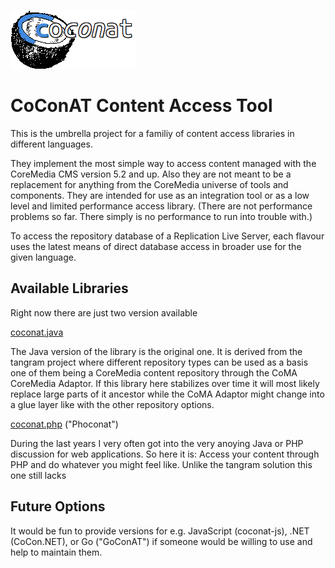 ![CoConAT](coconat-small.png)

# CoConAT Content Access Tool

This is the umbrella project for a familiy of content access libraries in different languages.

They implement the most simple way to access content managed with the CoreMedia CMS version 5.2 and up. Also they are not meant to be a replacement for anything from the CoreMedia universe of tools and components. They are intended for use as an integration tool or as a low level and limited performance access library. (There are not performance problems so far. There simply is no performance to run into trouble with.)

To access the repository database of a Replication Live Server, each flavour uses the latest means of direct database access in broader use for the given language.

## Available Libraries

Right now there are just two version available

[coconat.java](https://github.com/mgoellnitz/coconat.java)

The Java version of the library is the original one. It is derived from the tangram project where different repository types can be used as a basis one of them being a CoreMedia content repository through the CoMA CoreMedia Adaptor. If this library here stabilizes over time it will most likely replace large parts of it ancestor while the CoMA Adaptor might change into a glue layer like with the other repository options.

[coconat.php](https://github.com/mgoellnitz/coconat.php) ("Phoconat")

During the last years I very often got into the very anoying Java or PHP discussion for web applications. So here it is: Access your content through PHP and do whatever you might feel like. Unlike the tangram solution this one still lacks

## Future Options

It would be fun to provide versions for e.g. JavaScript (coconat-js), .NET (CoCon.NET), or Go ("GoConAT") if someone would be willing to use and help to maintain them.
